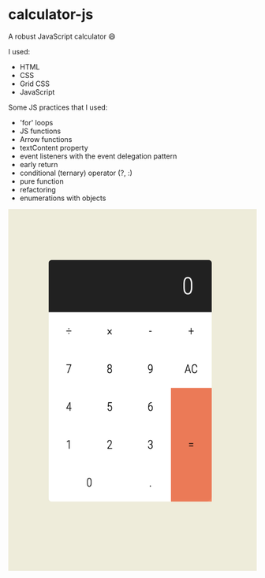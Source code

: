 # calculator-js
A robust JavaScript calculator :smile:

I used:
- HTML
- CSS
- Grid CSS
- JavaScript

Some JS practices that I used:
- 'for' loops
- JS functions
- Arrow functions
- textContent property
- event listeners with the event delegation pattern
- early return
- conditional (ternary) operator (?, :)
- pure function
- refactoring
- enumerations with objects


![Calculator](/img/calculator.png)



